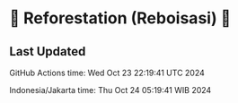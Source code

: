 
# 🌳 Reforestation (Reboisasi) 🌲

## Last Updated

GitHub Actions time: Wed Oct 23 22:19:41 UTC 2024

Indonesia/Jakarta time: Thu Oct 24 05:19:41 WIB 2024
